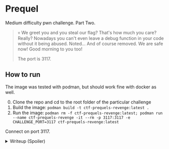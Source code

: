 # Prequel

Medium difficulty pwn challenge. Part Two.

> 💀 We greet you and you steal our flag? That's how much you care? Really? Nowadays you can't even leave a debug function in your code without it being abused. Noted... And of course removed. We are safe now! Good morning to you too!
>
> The port is 3117.

## How to run

The image was tested with podman, but should work fine with docker as well.

0. Clone the repo and cd to the root folder of the particular challenge
1. Build the image: `podman build -t ctf-prequels-revenge:latest .`
2. Run the image: `podman rm -f ctf-prequels-revenge:latest; podman run --name ctf-prequels-revenge -it --rm -p 3117:3117 -e CHALLENGE_PORT=3117 ctf-prequels-revenge:latest`

Connect on port 3117.

<details>
<summary>Writeup (Spoiler)</summary>

Our favorite decompiler reveals that there aren't many changes, just that the `print_debug_flag` along with the `SELECT flag FROM flag LIMIT ?;` is gone as well as the `messages_debug.db` file. But it's safe to assume that the goal is similar.

This time the version string is `102` however. We can still use that, but we need a SELECT query that will return the flag. To supply that, a good old trick to call `read` in our ROP payload will suffice. We can use the `.bss` section to store the SQL query.

I have prepared an exploit that does just that, you can find it in [poc.py](poc.py).

</details>